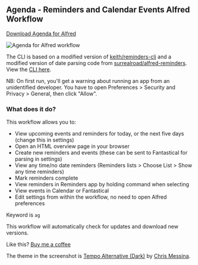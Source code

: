 ## Agenda - Reminders and Calendar Events Alfred Workflow

[Download Agenda for Alfred](https://github.com/rknightuk/alfred-workflows/raw/main/workflows/agenda/agenda.alfredworkflow)

![Agenda for Alfred workflow](src/screenshot.png)

The CLI is based on a modified version of [keith/reminders-cli](https://github.com/keith/reminders-cli) and a modified version of date parsing code from [surrealroad/alfred-reminders](https://github.com/surrealroad/alfred-reminders). View the [CLI here](https://github.com/rknightuk/alfred-reminders-helper).

NB: On first run, you'll get a warning about running an app from an unidentified developer. You have to open Preferences > Security and Privacy > General, then click "Allow".

### What does it do?

This workflow allows you to:

- View upcoming events and reminders for today, or the next five days (change this in settings)
- Open an HTML overview page in your browser
- Create new reminders and events (these can be sent to Fantastical for parsing in settings)
- View any time/no date reminders (Reminders lists > Choose List > Show any time reminders)
- Mark reminders complete
- View reminders in Reminders app by holding command when selecting
- View events in Calendar or Fantastical
- Edit settings from within the workflow, no need to open Alfred preferences

Keyword is `ag`

This workflow will automatically check for updates and download new versions.

Like this? [Buy me a coffee](https://www.buymeacoffee.com/rknightuk)

The theme in the screenshot is [Tempo Alternative (Dark)](https://github.com/chrismessina/alfred-theme-tempo#tempo-alternative-dark) by [Chris Messina](https://github.com/chrismessina).
